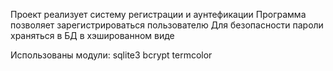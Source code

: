 Проект реализует систему регистрации и аунтефикации
Программа позволяет зарегистрироваться пользователю
Для безопасности пароли храняться в БД в хэшированном виде

Использованы модули:
sqlite3
bcrypt
termcolor